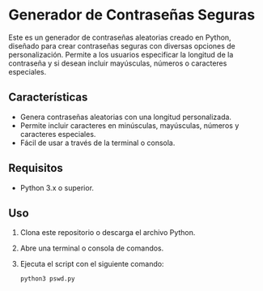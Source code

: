 # Generador de Contraseñas Seguras

Este es un generador de contraseñas aleatorias creado en Python, diseñado para crear contraseñas seguras con diversas opciones de personalización. Permite a los usuarios especificar la longitud de la contraseña y si desean incluir mayúsculas, números o caracteres especiales.

## Características

- Genera contraseñas aleatorias con una longitud personalizada.
- Permite incluir caracteres en minúsculas, mayúsculas, números y caracteres especiales.
- Fácil de usar a través de la terminal o consola.

## Requisitos

- Python 3.x o superior.

## Uso

1. Clona este repositorio o descarga el archivo Python.
2. Abre una terminal o consola de comandos.
3. Ejecuta el script con el siguiente comando:

   ```bash
   python3 pswd.py
